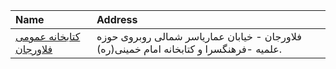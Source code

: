 | Name                                                                                     | Address                                                                                 |
|:-----------------------------------------------------------------------------------------|:----------------------------------------------------------------------------------------|
| [كتابخانه عمومی فلاورجان](https://lib.ir/fa/library/239/كتابخانه-عمومی-فلاورجان/search/) | فلاورجان - خیابان عماریاسر شمالی روبروی حوزه علمیه -فرهنگسرا و کتابخانه امام خمینی(ره). |